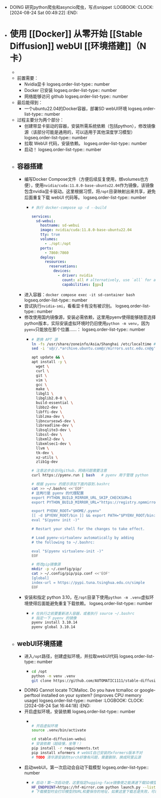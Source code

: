 - DOING 研究python爬虫和asyncio爬虫，写点snippet
  :LOGBOOK:
  CLOCK: [2024-08-24 Sat 00:49:22]
  :END:
- # 使用 [[Docker]] 从零开始 [[Stable Diffusion]] webUI [[环境搭建]]（N卡）
	-
	- 前置需要：
		- Nvidia显卡
		  logseq.order-list-type:: number
		- Docker 已安装
		  logseq.order-list-type:: number
		- 网络能够访问 github
		  logseq.order-list-type:: number
	- 最后能得到：
		- 一个ubuntu22.04的Docker容器，部署SD webUI环境
		  logseq.order-list-type:: number
	- 过程主要分为两个部分：
		- 创建带显卡驱动的容器，安装所需系统依赖（包括python），修改镜像源（该部分可能是通用的，可以适用于其他深度学习模型）
		  logseq.order-list-type:: number
		- 拉取 WebUI 代码，安装依赖。
		  logseq.order-list-type:: number
		- 启动！
		  logseq.order-list-type:: number
	- ## 容器搭建
		- 编写Docker Compose文件（方便后续反复使用，绑volumes也方便），使用`nvidia/cuda:11.8.0-base-ubuntu22.04`作为镜像，该镜像包含nvidia显卡驱动。这里根据习惯，将`/opt`目录映射出来共享，避免后面重复下载 webUI 代码等。
		  logseq.order-list-type:: number
			- ```yaml
			  # 执行 docker-compose up -d --build
			  
			  services:
			    sd-webui:
			      hostname: sd-webui
			      image: nvidia/cuda:11.8.0-base-ubuntu22.04
			      tty: true
			      volumes:
			        - ./opt:/opt
			      ports:
			        - 7860:7860
			      deploy:
			        resources:
			          reservations:
			            devices:
			              - driver: nvidia
			                count: all # alternatively, use `all` for all GPUs
			                capabilities: [gpu]
			  
			  ```
		- 进入容器：`docker compose exec -it sd-container bash`
		  logseq.order-list-type:: number
		- 尝试执行`nvidia-smi`，看看显卡有没有被识别。
		  logseq.order-list-type:: number
		- 修改使用国内镜像源，安装必需依赖，这里用pyenv使得能够随意选择python版本，实际安装虚拟环境时仍旧使用`python -m venv`，因为`pyenv`只能放在那个位置……：
		  logseq.order-list-type:: number
			- ```bash
			  # 更换 APT 源
			  ln -fs /usr/share/zoneinfo/Asia/Shanghai /etc/localtime # 避免 tz-data 烦人
			  sed -i 's@//.*archive.ubuntu.com@//mirrors.ustc.edu.cn@g' /etc/apt/sources.list 
			  
			  apt update && \
			  apt install -y \
			    wget \
			    curl \
			    git \
			    vim \
			    gcc \
			    make \
			    libgl1 \
			    libglib2.0-0 \
			    build-essential \
			    libbz2-dev \
			    libffi-dev \
			    liblzma-dev \
			    libncursesw5-dev \
			    libreadline-dev \
			    libsqlite3-dev \
			    libssl-dev \
			    libxml2-dev \
			    libxmlsec1-dev \
			    llvm \
			    tk-dev \
			    xz-utils \
			    zlib1g-dev
			  
			  # 注意这步会访问github，网络问题需要注意
			  curl https://pyenv.run | bash   # pyenv 用于管理 python 
			  
			  # 根据 pyenv 的提示添加下面内容到.bashrc
			  cat >> ~/.bashrc <<'EOF'
			  # 这两行是 pyenv 的代理配置
			  export PYTHON_BUILD_MIRROR_URL_SKIP_CHECKSUM=1
			  export PYTHON_BUILD_MIRROR_URL="https://registry.npmmirror.com/-/binary/python"
			  
			  export PYENV_ROOT="$HOME/.pyenv"
			  [[ -d $PYENV_ROOT/bin ]] && export PATH="$PYENV_ROOT/bin:$PATH"
			  eval "$(pyenv init -)"
			  
			  # Restart your shell for the changes to take effect.
			  
			  # Load pyenv-virtualenv automatically by adding
			  # the following to ~/.bashrc:
			  
			  eval "$(pyenv virtualenv-init -)"
			  EOF
			  
			  # 修改pip镜像源
			  mkdir -p ~/.config/pip/
			  cat > ~/.config/pip/pip.conf <<'EOF'
			  [global]
			  index-url = https://pypi.tuna.tsinghua.edu.cn/simple
			  EOF
			  
			  ```
		- 安装和指定 python 3.10，在`/opt`目录下使用`python -m .venv`虚拟环境使得后面能避免重复下载依赖。
		  logseq.order-list-type:: number
			- ```sh
			  # 在执行之前要重新进入容器，或者执行 source ~/.bashrc
			  # 指定一下 pyenv 的镜像
			  pyenv install 3.10.14
			  pyenv global 3.10.14
			  ```
	- ## webUI环境搭建
		- 进入`/opt`路径，创建虚拟环境，并拉取webUI代码
		  logseq.order-list-type:: number
			- ```sh
			  cd /opt
			  python -m venv .venv
			  git clone https://github.com/AUTOMATIC1111/stable-diffusion-webui
			  ```
		- DOING Cannot locate TCMalloc. Do you have tcmalloc or google-perftool installed on your system? (improves CPU memory usage)
		  logseq.order-list-type:: number
		  :LOGBOOK:
		  CLOCK: [2024-08-24 Sat 16:44:18]
		  :END:
		- 开启虚拟环境，安装依赖
		  logseq.order-list-type:: number
			- ```sh
			  
			  # 开启虚拟环境
			  source .venv/bin/activate
			  
			  cd stable-diffusion-webui
			  # 安装依赖（超级慢，坐等！）
			  pip install -r requirements.txt
			  pip install xformers # webUI自己安装的xformers版本不对
			  # TODO 清华源安装的torch好像有问题，需要删除，换成阿里云源
			  ```
		- 启动webUI，第一次启动会自动下载模型
		  logseq.order-list-type:: number
			- ```sh
			  # 启动！第一次启动使，这里指定hugging-face镜像使之能满速下载SD模型
			  HF_ENDPOINT=https://hf-mirror.com python launch.py --listen --xformers
			  # 下载模型时会打印模型的URL和要保存的地址，如果这里下载总是失败，可以考虑自己布。
			  ```
